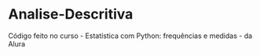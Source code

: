 # Analise-Descritiva
Código feito no curso - Estatística com Python: frequências e medidas - da Alura

